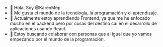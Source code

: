 - 👋 Hola, Soy @KarenMep
- 👀 Me gusta el mundo de la tecnología, la programación y el aprendizaje.
- 🌱 Actualmente estoy aprendiendo Frontend, ya que me he enfocado mucho en el backend pero por cosas del destino caí en el desarrollo de aplicaciones usando React.
- 💞️ Estoy buscando colaborar con personas que al igual que yo vamos empezando por el mundo de la programación. 

<!---
KarenMep/KarenMep is a ✨ special ✨ repository because its `README.md` (this file) appears on your GitHub profile.
You can click the Preview link to take a look at your changes.
--->
